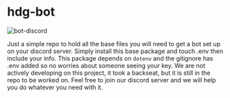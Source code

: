 # hdg-bot

![bot-discord](https://user-images.githubusercontent.com/14003326/216511992-b71cbc4b-9351-4eb6-9b70-9015d8f31303.png)

Just a simple repo to hold all the base files you will need to get a bot set up on your discord server. Simply install this base package and touch .env then include your info. This package depends on `dotenv` and the gitignore has .env added so no worries about someone seeing your key. We are not actively developing on this project, it took a backseat, but it is still in the repo to be worked on. Feel free to join our discord server and we will help you do whatever you need with it.
